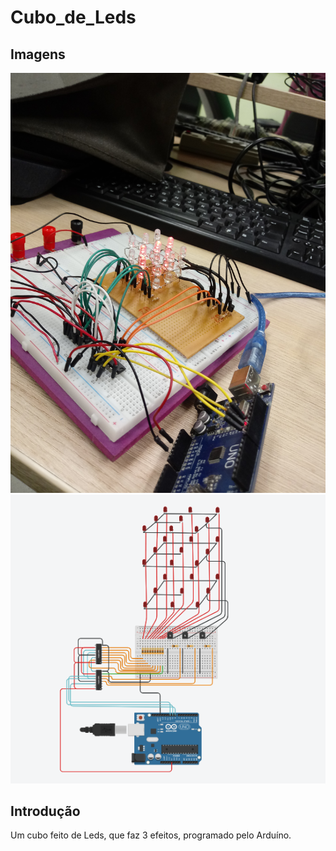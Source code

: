 # Cubo_de_Leds
## Imagens
![Imagem do cubo de Leds no efeito 9](https://github.com/Eduardo-LP/Cubo_de_Leds/blob/master/cubo_de_leds_efeito_9.jpg)
![esquematico do cubo](https://github.com/Eduardo-LP/Cubo_de_Leds/blob/master/CUBO.png)

## Introdução
Um cubo feito de Leds, que faz 3 efeitos, programado pelo Arduíno.
